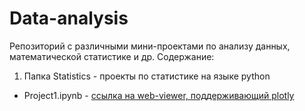 # Data-analysis

Репозиторий с различными мини-проектами по анализу данных, математической статистике и др.
Содержание:
1. Папка Statistics - проекты по статистике на языке python
 * Project1.ipynb - [ссылка на web-viewer, поддерживающий plotly](https://nbviewer.org/github/justlcoder/Data-analysis/blob/main/Statistics/Project1.ipynb)
